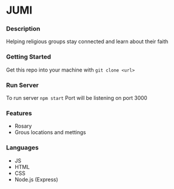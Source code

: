 # JUMI

### Description
Helping religious groups stay connected and learn about their faith

### Getting Started
Get this repo into your machine with `git clone <url>`

### Run Server
To run server `npm start`
Port will be listening on port 3000

### Features
- Rosary
- Grous locations and mettings

### Languages
- JS
- HTML
- CSS
- Node.js (Express)
